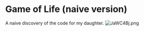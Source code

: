 # Game of Life (naive version)

A naive discovery of the code for my daughter.
![JaWC4Bj.png](https://iili.io/JaWC4Bj.png)
